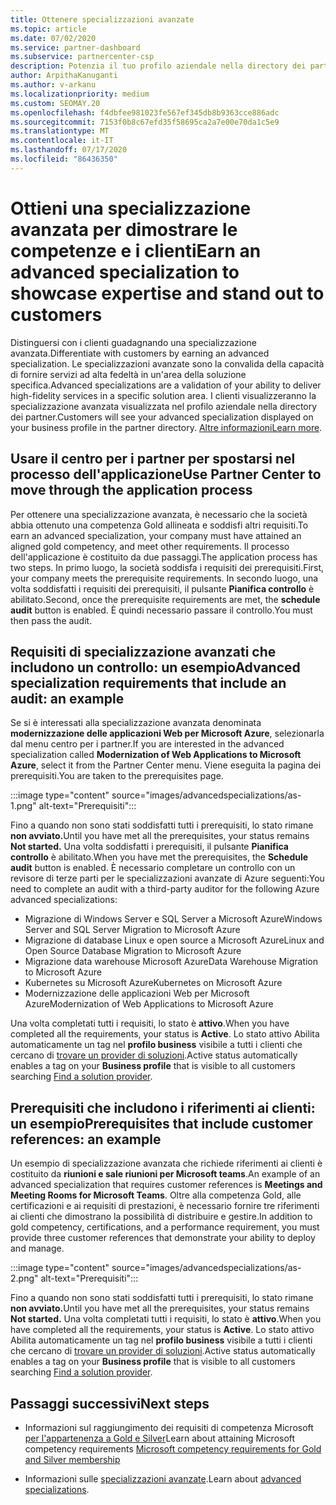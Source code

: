 ```yaml
---
title: Ottenere specializzazioni avanzate
ms.topic: article
ms.date: 07/02/2020
ms.service: partner-dashboard
ms.subservice: partnercenter-csp
description: Potenzia il tuo profilo aziendale nella directory dei partner. Scopri come ottenere specializzazioni avanzate insieme alle tue competenze in oro/argento.
author: ArpithaKanuganti
ms.author: v-arkanu
ms.localizationpriority: medium
ms.custom: SEOMAY.20
ms.openlocfilehash: f4dbfee981023fe567ef345db8b9363cce886adc
ms.sourcegitcommit: 7153f0b8c67efd35f58695ca2a7e00e70da1c5e9
ms.translationtype: MT
ms.contentlocale: it-IT
ms.lasthandoff: 07/17/2020
ms.locfileid: "86436350"
---
```

# <a name="earn-an-advanced-specialization-to-showcase-expertise-and-stand-out-to-customers"></a><span data-ttu-id="b0f0e-104">Ottieni una specializzazione avanzata per dimostrare le competenze e i clienti</span><span class="sxs-lookup"><span data-stu-id="b0f0e-104">Earn an advanced specialization to showcase expertise and stand out to customers</span></span> 

<span data-ttu-id="b0f0e-105">Distinguersi con i clienti guadagnando una specializzazione avanzata.</span><span class="sxs-lookup"><span data-stu-id="b0f0e-105">Differentiate with customers by earning an advanced specialization.</span></span> <span data-ttu-id="b0f0e-106">Le specializzazioni avanzate sono la convalida della capacità di fornire servizi ad alta fedeltà in un'area della soluzione specifica.</span><span class="sxs-lookup"><span data-stu-id="b0f0e-106">Advanced specializations are a validation of your ability to deliver high-fidelity services in a specific solution area.</span></span> <span data-ttu-id="b0f0e-107">I clienti visualizzeranno la specializzazione avanzata visualizzata nel profilo aziendale nella directory dei partner.</span><span class="sxs-lookup"><span data-stu-id="b0f0e-107">Customers will see your advanced specialization displayed on your business profile in the partner directory.</span></span> <span data-ttu-id="b0f0e-108">[Altre informazioni](https://partner.microsoft.com/membership/advanced-specialization)</span><span class="sxs-lookup"><span data-stu-id="b0f0e-108">[Learn more](https://partner.microsoft.com/membership/advanced-specialization).</span></span>

## <a name="use-partner-center-to-move-through-the-application-process"></a><span data-ttu-id="b0f0e-109">Usare il centro per i partner per spostarsi nel processo dell'applicazione</span><span class="sxs-lookup"><span data-stu-id="b0f0e-109">Use Partner Center to move through the application process</span></span>

<span data-ttu-id="b0f0e-110">Per ottenere una specializzazione avanzata, è necessario che la società abbia ottenuto una competenza Gold allineata e soddisfi altri requisiti.</span><span class="sxs-lookup"><span data-stu-id="b0f0e-110">To earn an advanced specialization, your company must have attained an aligned gold competency, and meet other requirements.</span></span> <span data-ttu-id="b0f0e-111">Il processo dell'applicazione è costituito da due passaggi.</span><span class="sxs-lookup"><span data-stu-id="b0f0e-111">The application process has two steps.</span></span> <span data-ttu-id="b0f0e-112">In primo luogo, la società soddisfa i requisiti dei prerequisiti.</span><span class="sxs-lookup"><span data-stu-id="b0f0e-112">First, your company meets the prerequisite requirements.</span></span> <span data-ttu-id="b0f0e-113">In secondo luogo, una volta soddisfatti i requisiti dei prerequisiti, il pulsante **Pianifica controllo** è abilitato.</span><span class="sxs-lookup"><span data-stu-id="b0f0e-113">Second, once the prerequisite requirements are met, the **schedule audit** button is enabled.</span></span> <span data-ttu-id="b0f0e-114">È quindi necessario passare il controllo.</span><span class="sxs-lookup"><span data-stu-id="b0f0e-114">You must then pass the audit.</span></span> 

## <a name="advanced-specialization-requirements-that-include-an-audit-an-example"></a><span data-ttu-id="b0f0e-115">Requisiti di specializzazione avanzati che includono un controllo: un esempio</span><span class="sxs-lookup"><span data-stu-id="b0f0e-115">Advanced specialization requirements that include an audit: an example</span></span>

<span data-ttu-id="b0f0e-116">Se si è interessati alla specializzazione avanzata denominata **modernizzazione delle applicazioni Web per Microsoft Azure**, selezionarla dal menu centro per i partner.</span><span class="sxs-lookup"><span data-stu-id="b0f0e-116">If you are interested in the advanced specialization called **Modernization of Web Applications to Microsoft Azure**, select it from the Partner Center menu.</span></span> <span data-ttu-id="b0f0e-117">Viene eseguita la pagina dei prerequisiti.</span><span class="sxs-lookup"><span data-stu-id="b0f0e-117">You are taken to the prerequisites page.</span></span>

:::image type="content" source="images/advancedspecializations/as-1.png" alt-text="Prerequisiti":::


<span data-ttu-id="b0f0e-119">Fino a quando non sono stati soddisfatti tutti i prerequisiti, lo stato rimane **non avviato.**</span><span class="sxs-lookup"><span data-stu-id="b0f0e-119">Until you have met all the prerequisites, your status remains **Not started.**</span></span> <span data-ttu-id="b0f0e-120">Una volta soddisfatti i prerequisiti, il pulsante **Pianifica controllo** è abilitato.</span><span class="sxs-lookup"><span data-stu-id="b0f0e-120">When you have met the prerequisites, the **Schedule audit** button is enabled.</span></span> <span data-ttu-id="b0f0e-121">È necessario completare un controllo con un revisore di terze parti per le specializzazioni avanzate di Azure seguenti:</span><span class="sxs-lookup"><span data-stu-id="b0f0e-121">You need to complete an audit with a third-party auditor for the following Azure advanced specializations:</span></span>
 
- <span data-ttu-id="b0f0e-122">Migrazione di Windows Server e SQL Server a Microsoft Azure</span><span class="sxs-lookup"><span data-stu-id="b0f0e-122">Windows Server and SQL Server Migration to Microsoft Azure</span></span>
- <span data-ttu-id="b0f0e-123">Migrazione di database Linux e open source a Microsoft Azure</span><span class="sxs-lookup"><span data-stu-id="b0f0e-123">Linux and Open Source Database Migration to Microsoft Azure</span></span>
- <span data-ttu-id="b0f0e-124">Migrazione data warehouse Microsoft Azure</span><span class="sxs-lookup"><span data-stu-id="b0f0e-124">Data Warehouse Migration to Microsoft Azure</span></span>
- <span data-ttu-id="b0f0e-125">Kubernetes su Microsoft Azure</span><span class="sxs-lookup"><span data-stu-id="b0f0e-125">Kubernetes on Microsoft Azure</span></span>
- <span data-ttu-id="b0f0e-126">Modernizzazione delle applicazioni Web per Microsoft Azure</span><span class="sxs-lookup"><span data-stu-id="b0f0e-126">Modernization of Web Applications to Microsoft Azure</span></span>


<span data-ttu-id="b0f0e-127">Una volta completati tutti i requisiti, lo stato è **attivo**.</span><span class="sxs-lookup"><span data-stu-id="b0f0e-127">When you have completed all the requirements, your status is **Active**.</span></span> <span data-ttu-id="b0f0e-128">Lo stato attivo Abilita automaticamente un tag nel **profilo business** visibile a tutti i clienti che cercano di [trovare un provider di soluzioni](https://www.microsoft.com/solution-providers/home).</span><span class="sxs-lookup"><span data-stu-id="b0f0e-128">Active status automatically enables a tag on your **Business profile** that is visible to all customers searching [Find a solution provider](https://www.microsoft.com/solution-providers/home).</span></span>

## <a name="prerequisites-that-include-customer-references-an-example"></a><span data-ttu-id="b0f0e-129">Prerequisiti che includono i riferimenti ai clienti: un esempio</span><span class="sxs-lookup"><span data-stu-id="b0f0e-129">Prerequisites that include customer references: an example</span></span>

<span data-ttu-id="b0f0e-130">Un esempio di specializzazione avanzata che richiede riferimenti ai clienti è costituito da **riunioni e sale riunioni per Microsoft teams**.</span><span class="sxs-lookup"><span data-stu-id="b0f0e-130">An example of an advanced specialization that requires customer references is **Meetings and Meeting Rooms for Microsoft Teams**.</span></span> <span data-ttu-id="b0f0e-131">Oltre alla competenza Gold, alle certificazioni e ai requisiti di prestazioni, è necessario fornire tre riferimenti ai clienti che dimostrano la possibilità di distribuire e gestire.</span><span class="sxs-lookup"><span data-stu-id="b0f0e-131">In addition to gold competency, certifications, and a performance requirement, you must provide three customer references that demonstrate your ability to deploy and manage.</span></span>

:::image type="content" source="images/advancedspecializations/as-2.png" alt-text="Prerequisiti":::

<span data-ttu-id="b0f0e-133">Fino a quando non sono stati soddisfatti tutti i prerequisiti, lo stato rimane **non avviato.**</span><span class="sxs-lookup"><span data-stu-id="b0f0e-133">Until you have met all the prerequisites, your status remains **Not started.**</span></span> <span data-ttu-id="b0f0e-134">Una volta completati tutti i requisiti, lo stato è **attivo**.</span><span class="sxs-lookup"><span data-stu-id="b0f0e-134">When you have completed all the requirements, your status is **Active**.</span></span> <span data-ttu-id="b0f0e-135">Lo stato attivo Abilita automaticamente un tag nel **profilo business** visibile a tutti i clienti che cercano di [trovare un provider di soluzioni](https://www.microsoft.com/solution-providers/home).</span><span class="sxs-lookup"><span data-stu-id="b0f0e-135">Active status automatically enables a tag on your **Business profile** that is visible to all customers searching [Find a solution provider](https://www.microsoft.com/solution-providers/home).</span></span>

## <a name="next-steps"></a><span data-ttu-id="b0f0e-136">Passaggi successivi</span><span class="sxs-lookup"><span data-stu-id="b0f0e-136">Next steps</span></span>

- <span data-ttu-id="b0f0e-137">Informazioni sul raggiungimento dei requisiti di competenza Microsoft [per l'appartenenza a Gold e Silver](learn-about-competencies.md)</span><span class="sxs-lookup"><span data-stu-id="b0f0e-137">Learn about attaining Microsoft competency requirements [Microsoft competency requirements for Gold and Silver membership](learn-about-competencies.md)</span></span>

- <span data-ttu-id="b0f0e-138">Informazioni sulle [specializzazioni avanzate](https://partner.microsoft.com/membership/advanced-specialization).</span><span class="sxs-lookup"><span data-stu-id="b0f0e-138">Learn about [advanced specializations](https://partner.microsoft.com/membership/advanced-specialization).</span></span>
